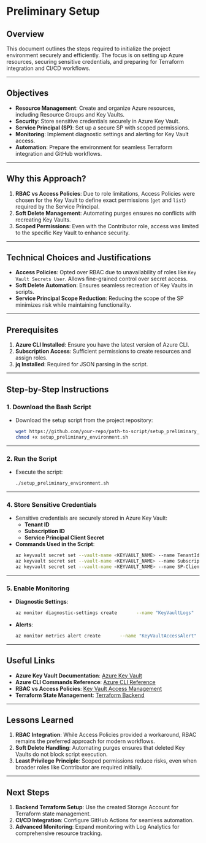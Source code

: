 
# Preliminary Setup

## Overview
This document outlines the steps required to initialize the project environment securely and efficiently. The focus is on setting up Azure resources, securing sensitive credentials, and preparing for Terraform integration and CI/CD workflows.

---

## Objectives
- **Resource Management**: Create and organize Azure resources, including Resource Groups and Key Vaults.
- **Security**: Store sensitive credentials securely in Azure Key Vault.
- **Service Principal (SP)**: Set up a secure SP with scoped permissions.
- **Monitoring**: Implement diagnostic settings and alerting for Key Vault access.
- **Automation**: Prepare the environment for seamless Terraform integration and GitHub workflows.

---

## Why this Approach?
1. **RBAC vs Access Policies**: Due to role limitations, Access Policies were chosen for the Key Vault to define exact permissions (`get` and `list`) required by the Service Principal.
2. **Soft Delete Management**: Automating purges ensures no conflicts with recreating Key Vaults.
3. **Scoped Permissions**: Even with the Contributor role, access was limited to the specific Key Vault to enhance security.

---

## Technical Choices and Justifications
- **Access Policies**: Opted over RBAC due to unavailability of roles like `Key Vault Secrets User`. Allows fine-grained control over secret access.
- **Soft Delete Automation**: Ensures seamless recreation of Key Vaults in scripts.
- **Service Principal Scope Reduction**: Reducing the scope of the SP minimizes risk while maintaining functionality.

---

## Prerequisites
1. **Azure CLI Installed**: Ensure you have the latest version of Azure CLI.
2. **Subscription Access**: Sufficient permissions to create resources and assign roles.
3. **jq Installed**: Required for JSON parsing in the script.

---

## Step-by-Step Instructions

### **1. Download the Bash Script**
- Download the setup script from the project repository:
  ```bash
  wget https://github.com/your-repo/path-to-script/setup_preliminary_environment.sh
  chmod +x setup_preliminary_environment.sh
  ```

---

### **2. Run the Script**
- Execute the script:
  ```bash
  ./setup_preliminary_environment.sh
  ```

---

### **4. Store Sensitive Credentials**
- Sensitive credentials are securely stored in Azure Key Vault:
  - **Tenant ID**
  - **Subscription ID**
  - **Service Principal Client Secret**
- **Commands Used in the Script**:
  ```bash
  az keyvault secret set --vault-name <KEYVAULT_NAME> --name TenantId --value <TENANT_ID>
  az keyvault secret set --vault-name <KEYVAULT_NAME> --name SubscriptionId --value <SUBSCRIPTION_ID>
  az keyvault secret set --vault-name <KEYVAULT_NAME> --name SP-ClientSecret --value <CLIENT_SECRET>
  ```

---

### **5. Enable Monitoring**
- **Diagnostic Settings**:
  ```bash
  az monitor diagnostic-settings create       --name "KeyVaultLogs"       --resource "$(az keyvault show --name <KEYVAULT_NAME> --query id -o tsv)"       --logs '[{"category": "AuditEvent","enabled": true}]'
  ```
- **Alerts**:
  ```bash
  az monitor metrics alert create       --name "KeyVaultAccessAlert"       --resource-group RG_Security_SBUASA       --scopes "$(az keyvault show --name <KEYVAULT_NAME> --query id -o tsv)"       --condition "total > 0 where Category=='AuditEvent'"       --description "Alert on Key Vault access"
  ```

---

## Useful Links
- **Azure Key Vault Documentation**:
  [Azure Key Vault](https://learn.microsoft.com/en-us/azure/key-vault/)
- **Azure CLI Commands Reference**:
  [Azure CLI Reference](https://learn.microsoft.com/en-us/cli/azure/)
- **RBAC vs Access Policies**:
  [Key Vault Access Management](https://learn.microsoft.com/en-us/azure/key-vault/general/rbac-guide)
- **Terraform State Management**:
  [Terraform Backend](https://developer.hashicorp.com/terraform/docs/state/remote)

---

## Lessons Learned
1. **RBAC Integration**: While Access Policies provided a workaround, RBAC remains the preferred approach for modern workflows.
2. **Soft Delete Handling**: Automating purges ensures that deleted Key Vaults do not block script execution.
3. **Least Privilege Principle**: Scoped permissions reduce risks, even when broader roles like Contributor are required initially.

---

## Next Steps
1. **Backend Terraform Setup**: Use the created Storage Account for Terraform state management.
2. **CI/CD Integration**: Configure GitHub Actions for seamless automation.
3. **Advanced Monitoring**: Expand monitoring with Log Analytics for comprehensive resource tracking.
